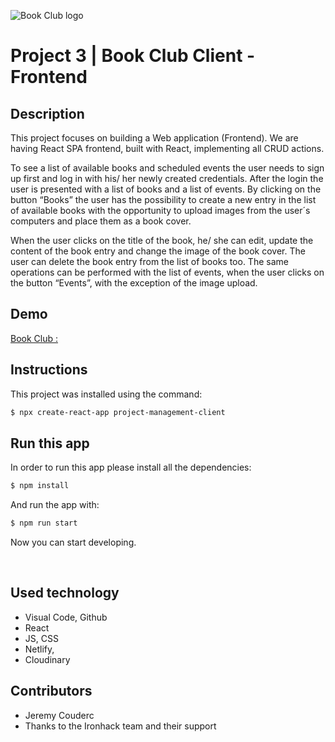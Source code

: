 ![Book Club logo](https://https://book-club-events.netlify.app/images/bookclub2.png)

# Project 3 | Book Club Client - Frontend

## Description

This project focuses on building a Web application (Frontend). 
We are having React SPA frontend, built with React, 
implementing all CRUD actions.

To see a list of available books and scheduled events the
user needs to sign up first and log in with his/ her newly
created credentials. After the login the user is presented
with a list of books and a list of events. By clicking on
the button “Books” the user has the possibility to create a
new entry in the list of available books with the
opportunity to upload images from the user´s computers and
place them as a book cover.

When the user clicks on the title of the book, he/ she can
edit, update the content of the book entry and change the
image of the book cover. The user can delete the book entry
from the list of books too.
The same operations can be performed with the list of
events, when the user clicks on the button “Events”, with
the exception of the image upload.


## Demo

[Book Club : ](https://book-club-events.netlify.app)

## Instructions

This project was installed using the command:

```bash
$ npx create-react-app project-management-client
```

## Run this app

In order to run this app please install all the dependencies:

```bash
$ npm install
```

And run the app with:

```bash
$ npm run start
```

Now you can start developing.



<br>

## Used technology

- Visual Code, Github
- React
- JS, CSS
- Netlify,
- Cloudinary

## Contributors

- Jeremy Couderc
- Thanks to the Ironhack team and their support
